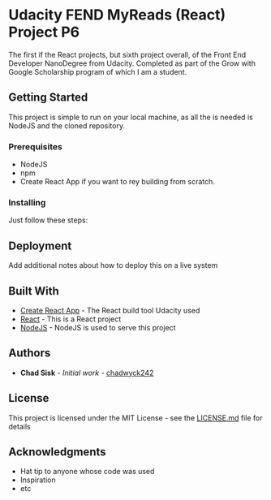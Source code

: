 # Udacity FEND MyReads (React) Project P6

The first if the React projects, but sixth project overall, of the Front End Developer NanoDegree from Udacity. Completed as part of the Grow with Google Scholarship program of which I am a student.

## Getting Started

This project is simple to run on your local machine, as all the is needed is NodeJS and the cloned repository.


### Prerequisites

* NodeJS
* npm
* Create React App if you want to rey building from scratch.


### Installing

Just follow these steps:



## Deployment

Add additional notes about how to deploy this on a live system

## Built With

* [Create React App](https://github.com/facebookincubator/create-react-app) - The React build tool Udacity used
* [React](https://reactjs.org/) - This is a React project
* [NodeJS](https://nodejs.org/en/) - NodeJS is used to serve this project

## Authors

* **Chad Sisk** - *Initial work* - [chadwyck242](https://github.com/chadwyck242)

## License

This project is licensed under the MIT License - see the [LICENSE.md](LICENSE.md) file for details

## Acknowledgments

* Hat tip to anyone whose code was used
* Inspiration
* etc
